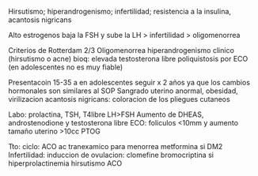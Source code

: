 Hirsutismo; hiperandrogenismo; infertilidad; resistencia a la insulina, acantosis nigricans

Alto estrogenos baja la FSH y sube la LH > infertilidad > oligomenorrea

Criterios de Rotterdam 2/3
Oligomenorrea
hiperandrogenismo clinico (hirsutismo o acne) bioq: elevada testosterona libre
poliquistosis por ECO (en adolescentes no es muy fiable)

Presentacoin
15-35 a
en adolescentes seguir x 2 años ya que los cambios hormonales son similares al SOP
Sangrado uterino anormal, obesidad, virilizacion
acantosis nigricans: coloracion de los pliegues cutaneos

Labo:
prolactina, TSH, T4libre
LH>FSH
Aumento de DHEAS, androstenodione y testosterona libre
ECO: foliculos <10mm y aumento tamaño uterino >10cc
PTOG

Tto:
	ciclo: ACO
	ac tranexamico para menorrea
	metformina si DM2
Infertilidad:
	induccion de ovulacion: clomefine
	bromocriptina si hiperprolactinemia
hirsutismo
	ACO


